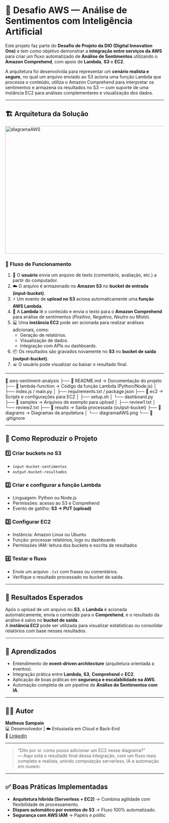 # 🧠 Desafio AWS — Análise de Sentimentos com Inteligência Artificial

Este projeto faz parte do **Desafio de Projeto da DIO (Digital Innovation One)** e tem como objetivo demonstrar a **integração entre serviços da AWS** para criar um fluxo automatizado de **Análise de Sentimentos** utilizando o **Amazon Comprehend**, com apoio de **Lambda**, **S3** e **EC2**.  

A arquitetura foi desenvolvida para representar um **cenário realista e seguro**, no qual um arquivo enviado ao S3 aciona uma função Lambda que processa o conteúdo, utiliza o Amazon Comprehend para interpretar os sentimentos e armazena os resultados no S3 — com suporte de uma instância EC2 para análises complementares e visualização dos dados.

---

## 🏗️ Arquitetura da Solução
<img width="780" height="406" alt="diagramaAWS" src="https://github.com/user-attachments/assets/ec7f8322-f082-4cb4-97f5-99adc01d145a" />



### 🔁 Fluxo de Funcionamento

1. 👤 O **usuário** envia um arquivo de texto (comentário, avaliação, etc.) a partir do computador.
2. ☁️ O arquivo é armazenado no **Amazon S3** no **bucket de entrada (input-bucket)**.  
3. ⚡ Um evento de **upload no S3** aciona automaticamente uma **função AWS Lambda**.  
4. 🧩 A **Lambda** lê o conteúdo e envia o texto para o **Amazon Comprehend** para análise de sentimentos (*Positivo*, *Negativo*, *Neutro* ou *Misto*).  
5. 💻 Uma **instância EC2** pode ser acionada para realizar análises adicionais, como:  
   - Geração de relatórios.  
   - Visualização de dados.  
   - Integração com APIs ou dashboards.  
6. 📦 Os resultados são gravados novamente no **S3** no **bucket de saída (output-bucket)**.  
7. 📊 O usuário pode visualizar ou baixar o resultado final.

---

📁 aws-sentiment-analysis
├── 📄 README.md → Documentação do projeto
├── 📁 lambda-function → Código da função Lambda (Python/Node.js)
│ ├── index.js / main.py
│ ├── requirements.txt / package.json
├── 📁 ec2 → Scripts e configurações para EC2
│ ├── setup.sh
│ └── dashboard.py
├── 📁 samples → Arquivos de exemplo para upload
│ ├── review1.txt
│ └── review2.txt
├── 📁 results → Saída processada (output-bucket)
├── 📁 diagrams → Diagramas da arquitetura
│ └── diagramaAWS.png
└── 📄 .gitignore


---

## 🚀 Como Reproduzir o Projeto

### 1️⃣ Criar buckets no S3
- `input-bucket-sentimentos`
- `output-bucket-resultados`

### 2️⃣ Criar e configurar a função Lambda
- Linguagem: Python ou Node.js  
- Permissões: acesso ao S3 e Comprehend  
- Evento de gatilho: **S3 → PUT (upload)**  

### 3️⃣ Configurar EC2
- Instância: Amazon Linux ou Ubuntu  
- Função: processar relatórios, logs ou dashboards  
- Permissões IAM: leitura dos buckets e escrita de resultados  

### 4️⃣ Testar o fluxo
- Envie um arquivo `.txt` com frases ou comentários.  
- Verifique o resultado processado no bucket de saída.  

---

## 💬 Resultados Esperados

Após o upload de um arquivo no **S3**, a **Lambda** é acionada automaticamente, envia o conteúdo para o **Comprehend**, e o resultado da análise é salvo no **bucket de saída**.  
A **instância EC2** pode ser utilizada para visualizar estatísticas ou consolidar relatórios com base nesses resultados.

---

## 🧠 Aprendizados

- Entendimento de **event-driven architecture** (arquitetura orientada a eventos).  
- Integração prática entre **Lambda**, **S3**, **Comprehend** e **EC2**.  
- Aplicação de boas práticas em **segurança e escalabilidade na AWS**.  
- Automação completa de um pipeline de **Análise de Sentimentos com IA**.

---

## 👨‍💻 Autor

**Matheus Sampaio**  
💻 Desenvolvedor | ☁️ Entusiasta em Cloud e Back-End  
🔗 [LinkedIn]([https://www.linkedin.com/](https://www.linkedin.com/in/matheus-sampaio-dev/)) 

---

> “Dito por si: como posso adicionar um EC2 nesse diagrama?”  
> — Aqui está o resultado final dessa integração, com um fluxo mais completo e realista, unindo computação serverless, IA e automação em nuvem.

---
## ✅ Boas Práticas Implementadas

- **Arquitetura híbrida (Serverless + EC2)** → Combina agilidade com flexibilidade de processamento.  
- **Disparo automático por eventos do S3** → Fluxo 100% automatizado.  
- **Segurança com AWS IAM** → Papéis e polític
